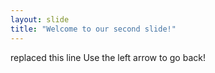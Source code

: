```yaml
---
layout: slide
title: "Welcome to our second slide!"
---
```

replaced this line
Use the left arrow to go back!
